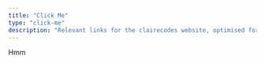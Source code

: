 ```yaml
---
title: "Click Me"
type: "click-me"
description: "Relevant links for the clairecodes website, optimised for mobile browsing and visiting from Instagram"
---
```


Hmm
